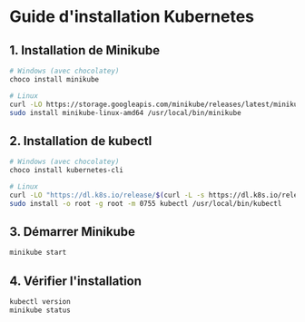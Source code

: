 # Guide d'installation Kubernetes

## 1. Installation de Minikube
```bash
# Windows (avec chocolatey)
choco install minikube

# Linux
curl -LO https://storage.googleapis.com/minikube/releases/latest/minikube-linux-amd64
sudo install minikube-linux-amd64 /usr/local/bin/minikube
```

## 2. Installation de kubectl
```bash
# Windows (avec chocolatey)
choco install kubernetes-cli

# Linux
curl -LO "https://dl.k8s.io/release/$(curl -L -s https://dl.k8s.io/release/stable.txt)/bin/linux/amd64/kubectl"
sudo install -o root -g root -m 0755 kubectl /usr/local/bin/kubectl
```

## 3. Démarrer Minikube
```bash
minikube start
```

## 4. Vérifier l'installation
```bash
kubectl version
minikube status
``` 